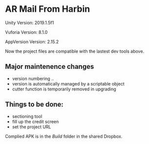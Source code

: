 # AR Mail From Harbin

Unity Version: 2019.1.5f1  

Vuforia Version: 8.1.0

AppVersion Version: 2.15.2

Now the project files are compatible with the lastest dev tools above.

## Major maintenence changes
- version numbering <major>.<minor>.<buildnumber>
- version is automatically managed by a scriptable object
- cutter function is temporarily removed in upgrading

## Things to be done:
 - sectioning tool
 - fill up the credit screen
 - set the project URL

Complied APK is in the *Build* folder in the shared Dropbox. 
